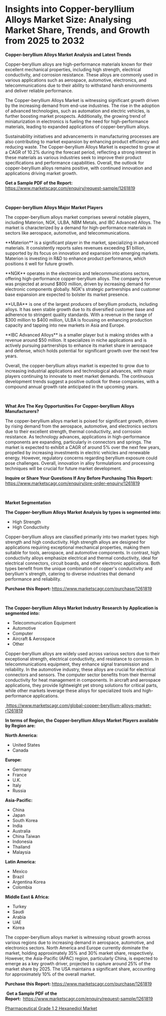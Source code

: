 <p><h1>Insights into Copper-beryllium Alloys Market Size: Analysing Market Share, Trends, and Growth from 2025 to 2032</h1></p><p><strong>Copper-beryllium Alloys Market Analysis and Latest Trends</strong></p>
<p><p>Copper-beryllium alloys are high-performance materials known for their excellent mechanical properties, including high strength, electrical conductivity, and corrosion resistance. These alloys are commonly used in various applications such as aerospace, automotive, electronics, and telecommunications due to their ability to withstand harsh environments and deliver reliable performance.</p><p>The Copper-beryllium Alloys Market is witnessing significant growth driven by the increasing demand from end-use industries. The rise in the adoption of advanced technologies, such as automation and electric vehicles, is further boosting market prospects. Additionally, the growing trend of miniaturization in electronics is fueling the need for high-performance materials, leading to expanded applications of copper-beryllium alloys.</p><p>Sustainability initiatives and advancements in manufacturing processes are also contributing to market expansion by enhancing product efficiency and reducing waste. The Copper-beryllium Alloys Market is expected to grow at a CAGR of 10.2% during the forecast period, reflecting a strong interest in these materials as various industries seek to improve their product specifications and performance capabilities. Overall, the outlook for copper-beryllium alloys remains positive, with continued innovation and applications driving market growth.</p></p>
<p><strong>Get a Sample PDF of the Report:&nbsp;</strong> <a href="https://www.marketscagr.com/enquiry/request-sample/1261819?utm_campaign=2215&utm_medium=2&utm_source=Github&utm_content=ia&utm_term=02022025&utm_id=copper-beryllium-alloys">https://www.marketscagr.com/enquiry/request-sample/1261819</a></p>
<p>&nbsp;</p>
<p><strong>Copper-beryllium Alloys Major Market Players</strong></p>
<p><p>The copper-beryllium alloys market comprises several notable players, including Materion, NGK, ULBA, NBM Metals, and IBC Advanced Alloys. The market is characterized by a demand for high-performance materials in sectors like aerospace, automotive, and telecommunications.</p><p>**Materion** is a significant player in the market, specializing in advanced materials. It consistently reports sales revenues exceeding $1 billion, supported by its focus on innovation and expansion into emerging markets. Materion is investing in R&D to enhance product performance, which positions it well for future growth.</p><p>**NGK** operates in the electronics and telecommunications sectors, offering high-performance copper-beryllium alloys. The company's revenue was projected at around $800 million, driven by increasing demand for electronic components globally. NGK's strategic partnerships and customer base expansion are expected to bolster its market presence.</p><p>**ULBA** is one of the largest producers of beryllium products, including alloys. It has seen stable growth due to its diversified customer base and adherence to stringent quality standards. With a revenue in the range of $300 million to $400 million, ULBA is focusing on enhancing production capacity and tapping into new markets in Asia and Europe.</p><p>**IBC Advanced Alloys** is a smaller player but is making strides with a revenue around $50 million. It specializes in niche applications and is actively pursuing partnerships to enhance its market share in aerospace and defense, which holds potential for significant growth over the next few years.</p><p>Overall, the copper-beryllium alloys market is expected to grow due to increasing industrial applications and technological advances, with major players continuing to innovate to meet market demands. The continuous development trends suggest a positive outlook for these companies, with a compound annual growth rate anticipated in the upcoming years.</p></p>
<p>&nbsp;</p>
<p><strong>What Are The Key Opportunities For Copper-beryllium Alloys Manufacturers?</strong></p>
<p><p>The copper-beryllium alloys market is poised for significant growth, driven by rising demand from the aerospace, automotive, and electronics sectors due to their excellent strength, thermal conductivity, and corrosion resistance. As technology advances, applications in high-performance components are expanding, particularly in connectors and springs. The market is expected to exhibit a CAGR of around 5% over the next few years, propelled by increasing investments in electric vehicles and renewable energy. However, regulatory concerns regarding beryllium exposure could pose challenges. Overall, innovation in alloy formulations and processing techniques will be crucial for future market development.</p></p>
<p><strong>Inquire or Share Your Questions If Any Before Purchasing This Report:</strong> <a href="https://www.marketscagr.com/enquiry/pre-order-enquiry/1261819?utm_campaign=2215&utm_medium=2&utm_source=Github&utm_content=ia&utm_term=02022025&utm_id=copper-beryllium-alloys">https://www.marketscagr.com/enquiry/pre-order-enquiry/1261819</a></p>
<p>&nbsp;</p>
<p><strong>Market Segmentation</strong></p>
<p><strong>The Copper-beryllium Alloys Market Analysis by types is segmented into:</strong></p>
<p><ul><li>High Strength</li><li>High Conductivity</li></ul></p>
<p><p>Copper-beryllium alloys are classified primarily into two market types: high strength and high conductivity. High strength alloys are designed for applications requiring exceptional mechanical properties, making them suitable for tools, aerospace, and automotive components. In contrast, high conductivity alloys emphasize electrical and thermal conductivity, ideal for electrical connectors, circuit boards, and other electronic applications. Both types benefit from the unique combination of copper's conductivity and beryllium's strength, catering to diverse industries that demand performance and reliability.</p></p>
<p><strong>Purchase this Report:&nbsp;</strong><a href="https://www.marketscagr.com/purchase/1261819?utm_campaign=2215&utm_medium=2&utm_source=Github&utm_content=ia&utm_term=02022025&utm_id=copper-beryllium-alloys">https://www.marketscagr.com/purchase/1261819</a></p>
<p>&nbsp;</p>
<p><strong>The Copper-beryllium Alloys Market Industry Research by Application is segmented into:</strong></p>
<p><ul><li>Telecommunication Equipment</li><li>Automotive</li><li>Computer</li><li>Aircraft & Aerospace</li><li>Other</li></ul></p>
<p><p>Copper-beryllium alloys are widely used across various sectors due to their exceptional strength, electrical conductivity, and resistance to corrosion. In telecommunications equipment, they enhance signal transmission and reliability. In the automotive industry, these alloys are crucial for electrical connectors and sensors. The computer sector benefits from their thermal conductivity for heat management in components. In aircraft and aerospace applications, they provide lightweight yet strong solutions for critical parts, while other markets leverage these alloys for specialized tools and high-performance applications.</p></p>
<p><a href="https://www.marketscagr.com/global-copper-beryllium-alloys-market-r1261819?utm_campaign=2215&utm_medium=2&utm_source=Github&utm_content=ia&utm_term=02022025&utm_id=copper-beryllium-alloys">&nbsp;https://www.marketscagr.com/global-copper-beryllium-alloys-market-r1261819</a></p>
<p><strong>In terms of Region, the Copper-beryllium Alloys Market Players available by Region are:</strong></p>
<p>
    <p> <strong> North America: </strong>
        <ul>
            <li>United States</li>
            <li>Canada</li>
        </ul>
        </p> 
    <p> <strong> Europe: </strong>
        <ul>
            <li>Germany</li>
            <li>France</li>
            <li>U.K.</li>
            <li>Italy</li>
            <li>Russia</li>
        </ul>
        </p> 
    <p> <strong> Asia-Pacific: </strong>
        <ul>
            <li>China</li>
            <li>Japan</li>
            <li>South Korea</li>
            <li>India</li>
            <li>Australia</li>
            <li>China Taiwan</li>
            <li>Indonesia</li>
            <li>Thailand</li>
            <li>Malaysia</li>
        </ul>
        </p> 
    <p> <strong> Latin America: </strong>
        <ul>
            <li>Mexico</li>
            <li>Brazil</li>
            <li>Argentina Korea</li>
            <li>Colombia</li>
        </ul>
        </p> 
    <p> <strong> Middle East & Africa: </strong>
        <ul>
            <li>Turkey</li>
            <li>Saudi</li>
            <li>Arabia</li>
            <li>UAE</li>
            <li>Korea</li>
        </ul>
    </p>
    </p>
<p><p>The copper-beryllium alloys market is witnessing robust growth across various regions due to increasing demand in aerospace, automotive, and electronics sectors. North America and Europe currently dominate the market, holding approximately 35% and 30% market share, respectively. However, the Asia-Pacific (APAC) region, particularly China, is expected to emerge as a key growth driver, projected to capture around 25% of the market share by 2025. The USA maintains a significant share, accounting for approximately 10% of the overall market.</p></p>
<p><strong>Purchase this Report: </strong><a href="https://www.marketscagr.com/purchase/1261819?utm_campaign=2215&utm_medium=2&utm_source=Github&utm_content=ia&utm_term=02022025&utm_id=copper-beryllium-alloys">https://www.marketscagr.com/purchase/1261819</a></p>
<p>&nbsp;<strong>Get a Sample PDF of the Report:&nbsp;&nbsp;</strong><a href="https://www.marketscagr.com/enquiry/request-sample/1261819?utm_campaign=2215&utm_medium=2&utm_source=Github&utm_content=ia&utm_term=02022025&utm_id=copper-beryllium-alloys">https://www.marketscagr.com/enquiry/request-sample/1261819</a></p>
<p><strong></strong></p>
<p><p><a href="https://github.com/manesros8/Market-Research-Report-List-1/blob/main/pharmaceutical-grade-12-hexanediol-market.md?utm_campaign=2215&utm_medium=2&utm_source=Github&utm_content=ia&utm_term=02022025&utm_id=copper-beryllium-alloys">Pharmaceutical Grade 1,2 Hexanediol Market</a></p></p>